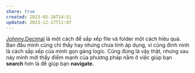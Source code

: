 ```yaml
---
share: true
created: 2023-05-26T14:51
updated: 2023-12-17T11:07
---
```


[Johnny.Decimal](https://johnnydecimal.com/) là một cách để sắp xếp file và folder một cách hiệu quả. Ban đầu mình cũng chỉ thấy hay nhưng chưa tính áp dụng, vì cũng đinh ninh là cách sắp xếp của mình gọn gàng logic. Cũng đúng là vậy thật, nhưng sau này mình mới thấy điểm mạnh của phương pháp nằm ở việc giúp bạn **search** hơn là để giúp bạn **navigate.**
